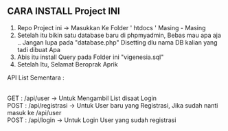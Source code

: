 ## CARA INSTALL Project INI

1. Repo Project ini -> Masukkan Ke Folder ' htdocs ' Masing - Masing
2. Setelah itu bikin satu database baru di phpmyadmin, Bebas mau apa aja .. Jangan lupa pada "database.php" Disetting dlu nama DB kalian yang tadi dibuat Apa
3. Abis itu install Query pada Folder ini "vigenesia.sql" 
4. Setelah Itu, Selamat Beroprak Aprik



API List Sementara : <br/> <br/>

GET : /api/user  -> Untuk Mengambil List disaat Login <br/>
POST : /api/registrasi -> Untuk User baru yang Registrasi, Jika sudah nanti masuk ke /api/user <br/>
POST : /api/login -> Untuk Login User yang sudah registrasi
